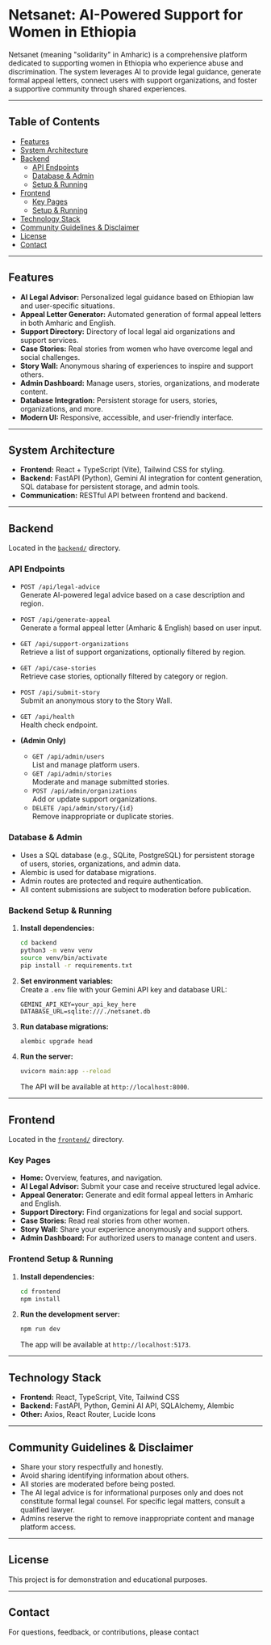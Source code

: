 # Netsanet: AI-Powered Support for Women in Ethiopia

Netsanet (meaning "solidarity" in Amharic) is a comprehensive platform dedicated to supporting women in Ethiopia who experience abuse and discrimination. The system leverages AI to provide legal guidance, generate formal appeal letters, connect users with support organizations, and foster a supportive community through shared experiences.

---

## Table of Contents

- [Features](#features)
- [System Architecture](#system-architecture)
- [Backend](#backend)
  - [API Endpoints](#api-endpoints)
  - [Database & Admin](#database--admin)
  - [Setup & Running](#backend-setup--running)
- [Frontend](#frontend)
  - [Key Pages](#key-pages)
  - [Setup & Running](#frontend-setup--running)
- [Technology Stack](#technology-stack)
- [Community Guidelines & Disclaimer](#community-guidelines--disclaimer)
- [License](#license)
- [Contact](#contact)

---

## Features

- **AI Legal Advisor:** Personalized legal guidance based on Ethiopian law and user-specific situations.
- **Appeal Letter Generator:** Automated generation of formal appeal letters in both Amharic and English.
- **Support Directory:** Directory of local legal aid organizations and support services.
- **Case Stories:** Real stories from women who have overcome legal and social challenges.
- **Story Wall:** Anonymous sharing of experiences to inspire and support others.
- **Admin Dashboard:** Manage users, stories, organizations, and moderate content.
- **Database Integration:** Persistent storage for users, stories, organizations, and more.
- **Modern UI:** Responsive, accessible, and user-friendly interface.

---

## System Architecture

- **Frontend:** React + TypeScript (Vite), Tailwind CSS for styling.
- **Backend:** FastAPI (Python), Gemini AI integration for content generation, SQL database for persistent storage, and admin tools.
- **Communication:** RESTful API between frontend and backend.

---

## Backend

Located in the [`backend/`](backend/) directory.

### API Endpoints

- `POST /api/legal-advice`  
  Generate AI-powered legal advice based on a case description and region.

- `POST /api/generate-appeal`  
  Generate a formal appeal letter (Amharic & English) based on user input.

- `GET /api/support-organizations`  
  Retrieve a list of support organizations, optionally filtered by region.

- `GET /api/case-stories`  
  Retrieve case stories, optionally filtered by category or region.

- `POST /api/submit-story`  
  Submit an anonymous story to the Story Wall.

- `GET /api/health`  
  Health check endpoint.

- **(Admin Only)**  
  - `GET /api/admin/users`  
    List and manage platform users.
  - `GET /api/admin/stories`  
    Moderate and manage submitted stories.
  - `POST /api/admin/organizations`  
    Add or update support organizations.
  - `DELETE /api/admin/story/{id}`  
    Remove inappropriate or duplicate stories.

### Database & Admin

- Uses a SQL database (e.g., SQLite, PostgreSQL) for persistent storage of users, stories, organizations, and admin data.
- Alembic is used for database migrations.
- Admin routes are protected and require authentication.
- All content submissions are subject to moderation before publication.

### Backend Setup & Running

1. **Install dependencies:**
   ```sh
   cd backend
   python3 -m venv venv
   source venv/bin/activate
   pip install -r requirements.txt
   ```

2. **Set environment variables:**  
   Create a `.env` file with your Gemini API key and database URL:
   ```
   GEMINI_API_KEY=your_api_key_here
   DATABASE_URL=sqlite:///./netsanet.db
   ```

3. **Run database migrations:**
   ```sh
   alembic upgrade head
   ```

4. **Run the server:**
   ```sh
   uvicorn main:app --reload
   ```
   The API will be available at `http://localhost:8000`.

---

## Frontend

Located in the [`frontend/`](frontend/) directory.

### Key Pages

- **Home:** Overview, features, and navigation.
- **AI Legal Advisor:** Submit your case and receive structured legal advice.
- **Appeal Generator:** Generate and edit formal appeal letters in Amharic and English.
- **Support Directory:** Find organizations for legal and social support.
- **Case Stories:** Read real stories from other women.
- **Story Wall:** Share your experience anonymously and support others.
- **Admin Dashboard:** For authorized users to manage content and users.

### Frontend Setup & Running

1. **Install dependencies:**
   ```sh
   cd frontend
   npm install
   ```

2. **Run the development server:**
   ```sh
   npm run dev
   ```
   The app will be available at `http://localhost:5173`.

---

## Technology Stack

- **Frontend:** React, TypeScript, Vite, Tailwind CSS
- **Backend:** FastAPI, Python, Gemini AI API, SQLAlchemy, Alembic
- **Other:** Axios, React Router, Lucide Icons

---

## Community Guidelines & Disclaimer

- Share your story respectfully and honestly.
- Avoid sharing identifying information about others.
- All stories are moderated before being posted.
- The AI legal advice is for informational purposes only and does not constitute formal legal counsel. For specific legal matters, consult a qualified lawyer.
- Admins reserve the right to remove inappropriate content and manage platform access.

---

## License

This project is for demonstration and educational purposes.

---

## Contact

For questions, feedback, or contributions, please contact